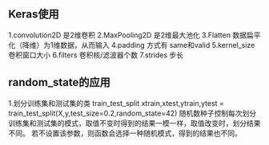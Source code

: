 ## Keras使用
1.convolution2D 是2维卷积
2.MaxPooling2D 是2维最大池化
3.Flatten 数据扁平化（降维）为1维数据，从而输入
4.padding 方式有 same和valid
5.kernel_size 卷积窗口大小
6.filters 卷积核/滤波器个数
7.strides 步长

## random_state的应用
1.划分训练集和测试集的类 train_test_split
xtrain,xtest,ytrain,ytest = train_test_split(X,y,test_size=0.2,random_state=42)
随机数种子控制每次划分训练集和测试集的模式，取值不变时得到的结果一模一样，取值改变时，划分结果不同。
若不设置该参数，则函数会选择一种随机模式，得到的结果也不同。
